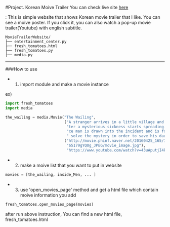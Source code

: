 #Project. Korean Moive Trailer 
You can check live site [here](http://jihobak.github.io/blog/udacity/fresh_tomatoes.html)



: This is simple website that shows Korean movie trailer that I like. You can see a moive poster. If you click it, you can also watch a pop-up movie trailer(Youtube) with english subtitle.
```
MovieTrailerWebsite/
├── entertainment_center.py 
├── fresh_tomatoes.html
├── fresh_tomatoes.py
├── media.py
```
---
###How to use
- 1. import module and make a movie instance


ex)
```python
import fresh_tomatoes
import media

the_wailing = media.Movie("The Wailing",
                          ("A stranger arrives in a little village and soon af"
                           "ter a mysterious sickness starts spreading. A poli"
                           "ce man is drawn into the incident and is forced to"
                           " solve the mystery in order to save his daughter"),
                          ("http://movie.phinf.naver.net/20160425_165/14615601"
                           "65179gYQ0g_JPEG/movie_image.jpg"),
                           "https://www.youtube.com/watch?v=43uAputjI4k")

```
- 2. make a moive list that you want to put in website
```python
movies = [the_wailing, inside_Men, ... ]
```
- 3. use 'open_movies_page' method and get a html file which contain moive information you add
```python
fresh_tomatoes.open_movies_page(movies)
```
after run above instruction, You can find a new html file, fresh_tomatoes.html